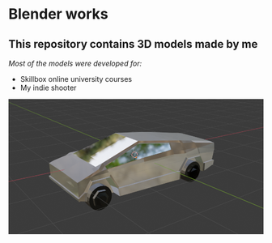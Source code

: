 # Blender works
## This repository contains 3D models made by me
_Most of the models were developed for:_
* Skillbox online university courses
* My indie shooter

![Tesla Image](https://github.com/Shukret/Blender/blob/main/ImgPreview/TeslaPNG.png)



